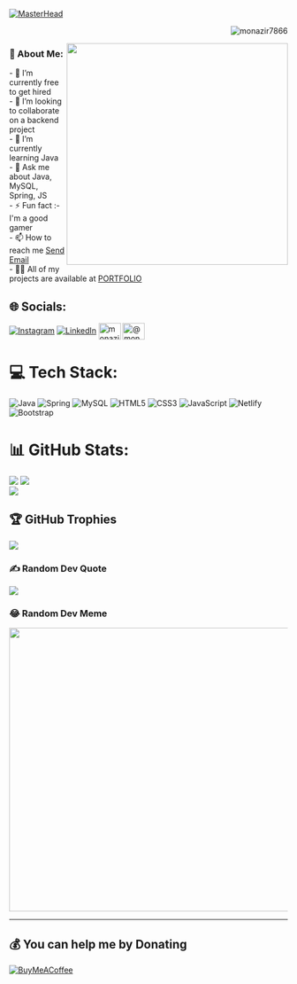 [![MasterHead](https://mir-s3-cdn-cf.behance.net/project_modules/fs/54b6c068097599.5b50bca476b9b.gif)](https://Monazir7866.github.io)
<p align="right"> <img src="https://komarev.com/ghpvc/?username=monazir7866&label=Profile%20views&color=0e75b6&style=flat" alt="monazir7866" /> </p>
<img align="right" alt"Coding" width="400" src="https://cdn.dribbble.com/users/1162077/screenshots/3848914/programmer.gif">
<h3>💫 About Me:</h3>
<p>
- 🔭 I’m currently free to get hired <br>
- 👯 I’m looking to collaborate on a backend project <br>
- 🌱 I’m currently learning Java <br>
- 💬 Ask me about Java, MySQL, Spring, JS <br>
- ⚡ Fun fact :- I'm a good gamer <br>
- 📫 How to reach me <a href = "mailto: monazirhussain722@gmail.com">Send Email</a><br>
- 👨‍💻 All of my projects are available at <a href="https://Monazir7866.github.io" target="blank">PORTFOLIO</a> <br>
</p>

## 🌐 Socials:
[![Instagram](https://img.shields.io/badge/Instagram-%23E4405F.svg?logo=Instagram&logoColor=white)](https://instagram.com/imrehan786) [![LinkedIn](https://img.shields.io/badge/LinkedIn-%230077B5.svg?logo=linkedin&logoColor=white)](https://linkedin.com/in/monazir786) 
<a href="https://www.leetcode.com/monazir7866" target="blank"><img align="center" src="https://raw.githubusercontent.com/rahuldkjain/github-profile-readme-generator/master/src/images/icons/Social/leet-code.svg" alt="monazir7866" height="30" width="40" /></a>
<a href="https://www.hackerrank.com/@monazirhussain71" target="blank"><img align="center" src="https://raw.githubusercontent.com/rahuldkjain/github-profile-readme-generator/master/src/images/icons/Social/hackerrank.svg" alt="@monazirhussain71" height="30" width="40" /></a>

# 💻 Tech Stack:
![Java](https://img.shields.io/badge/java-%23ED8B00.svg?style=for-the-badge&logo=java&logoColor=white)  ![Spring](https://img.shields.io/badge/spring-%236DB33F.svg?style=for-the-badge&logo=spring&logoColor=white) ![MySQL](https://img.shields.io/badge/mysql-%2300f.svg?style=for-the-badge&logo=mysql&logoColor=white) ![HTML5](https://img.shields.io/badge/html5-%23E34F26.svg?style=for-the-badge&logo=html5&logoColor=white) ![CSS3](https://img.shields.io/badge/css3-%231572B6.svg?style=for-the-badge&logo=css3&logoColor=white) ![JavaScript](https://img.shields.io/badge/javascript-%23323330.svg?style=for-the-badge&logo=javascript&logoColor=%23F7DF1E) ![Netlify](https://img.shields.io/badge/netlify-%23000000.svg?style=for-the-badge&logo=netlify&logoColor=#00C7B7) ![Bootstrap](https://img.shields.io/badge/bootstrap-%23563D7C.svg?style=for-the-badge&logo=bootstrap&logoColor=white)
# 📊 GitHub Stats:
![](https://github-readme-stats.vercel.app/api?username=Monazir7866&theme=nightowl&hide_border=false&include_all_commits=true&count_private=true)
![](https://github-readme-streak-stats.herokuapp.com/?user=Monazir7866&theme=nightowl&hide_border=false)<br/>
![](https://github-readme-stats.vercel.app/api/top-langs/?username=Monazir7866&theme=nightowl&hide_border=false&include_all_commits=true&count_private=true&layout=compact)

## 🏆 GitHub Trophies
![](https://github-profile-trophy.vercel.app/?username=Monazir7866&theme=dracula&no-frame=false&no-bg=true&margin-w=4)

### ✍️ Random Dev Quote
![](https://quotes-github-readme.vercel.app/api?type=horizontal&theme=radical)

### 😂 Random Dev Meme
<img src="https://random-memer.herokuapp.com/" width="512px"/>

---


  ## 💰 You can help me by Donating
  [![BuyMeACoffee](https://img.shields.io/badge/Buy%20Me%20a%20Coffee-ffdd00?style=for-the-badge&logo=buy-me-a-coffee&logoColor=black)](https://buymeacoffee.com/monazir7866) 

 
